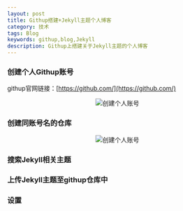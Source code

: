 ```yaml
---
layout: post
title: Githup搭建+Jekyll主题个人博客
category: 技术
tags: Blog
keywords: githup,blog,Jekyll
description: Githup上搭建关于Jekyll主题的个人博客
---
```

### 创建个人Githup账号

githup官网链接：[https://github.com/](https://github.com/)

<center>
   <img src="https://xzzzj.github.io/pages/githup-auth.png" alt="创建个人账号">
</center>


### 创建同账号名的仓库

<center>
   <img src="https://xzzzj.github.io/pages/build-repository.png" alt="创建个人账号">
</center>

### 搜索Jekyll相关主题



### 上传Jekyll主题至githup仓库中

### 设置
